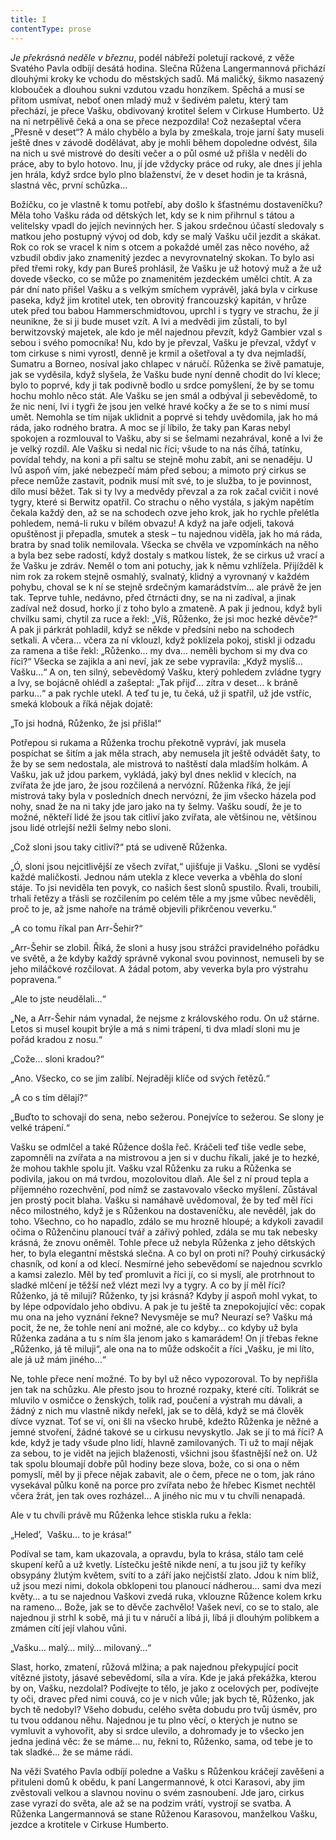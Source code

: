 ```yaml
---
title: I
contentType: prose
---
```


  

_Je překrásná neděle v březnu_, podél nábřeží poletují rackové, z věže Svatého Pavla odbíjí desátá hodina. Slečna Růžena Langermannová přichází dlouhými kroky ke vchodu do městských sadů. Má maličký, šikmo nasazený klobouček a dlouhou sukni vzdutou vzadu honzíkem. Spěchá a musí se přitom usmívat, neboť onen mladý muž v šedivém paletu, který tam přechází, je přece Vašku, obdivovaný krotitel šelem v Cirkuse Humberto. Už na ni netrpělivě čeká a ona se přece nezpozdila! Což nezašeptal včera „Přesně v deset“? A málo chybělo a byla by zmeškala, troje jarní šaty museli ještě dnes v závodě dodělávat, aby je mohli během dopoledne odvést, šila na nich u své mistrové do desíti večer a o půl osmé už přišla v neděli do práce, aby to bylo hotovo. Inu, jí jde vždycky práce od ruky, ale dnes jí jehla jen hrála, když srdce bylo plno blaženství, že v deset hodin je ta krásná, slastná věc, první schůzka…

Božíčku, co je vlastně k tomu potřebí, aby došlo k šťastnému dostaveníčku? Měla toho Vašku ráda od dětských let, kdy se k nim přihrnul s tátou a velitelsky vpadl do jejích nevinných her. S jakou srdečnou účastí sledovaly s matkou jeho postupný vývoj od dob, kdy se malý Vašku učil jezdit a skákat. Rok co rok se vracel k nim s otcem a pokaždé uměl zas něco nového, až vzbudil obdiv jako znamenitý jezdec a nevyrovnatelný skokan. To bylo asi před třemi roky, kdy pan Bureš prohlásil, že Vašku je už hotový muž a že už dovede všecko, co se může po znamenitém jezdeckém umělci chtít. A za pár dní nato přišel Vašku a s velkým smíchem vyprávěl, jaká byla v cirkuse paseka, když jim krotitel utek, ten obrovitý francouzský kapitán, v hrůze utek před tou babou Hammerschmidtovou, uprchl i s tygry ve strachu, že jí neunikne, že si ji bude muset vzít. A lvi a medvědi jim zůstali, to byl berwitzovský majetek, ale kdo je měl najednou převzít, když Gambier vzal s sebou i svého pomocníka! Nu, kdo by je převzal, Vašku je převzal, vždyť v tom cirkuse s nimi vyrostl, denně je krmil a ošetřoval a ty dva nejmladší, Sumatru a Borneo, nosíval jako chlapec v náručí. Růženka se živě pamatuje, jak se vyděsila, když slyšela, že Vašku bude nyní denně chodit do lví klece; bylo to poprvé, kdy ji tak podivně bodlo u srdce pomyšlení, že by se tomu hochu mohlo něco stát. Ale Vašku se jen smál a odbýval ji sebevědomě, to že nic není, lvi i tygři že jsou jen velké hravé kočky a že se to s nimi musí umět. Nemohla se tím nijak uklidnit a poprvé si tehdy uvědomila, jak ho má ráda, jako rodného bratra. A moc se jí líbilo, že taky pan Karas nebyl spokojen a rozmlouval to Vašku, aby si se šelmami nezahrával, koně a lvi že je velký rozdíl. Ale Vašku si nedal nic říci; všude to na nás číhá, tatínku, povídal tehdy, na koni a při saltu se stejně mohu zabít, ani se nenaděju. U lvů aspoň vím, jaké nebezpečí mám před sebou; a mimoto prý cirkus se přece nemůže zastavit, podnik musí mít své, to je služba, to je povinnost, dílo musí běžet. Tak si ty lvy a medvědy převzal a za rok začal cvičit i nové tygry, které si Berwitz opatřil. Co strachu o něho vystála, s jakým napětím čekala každý den, až se na schodech ozve jeho krok, jak ho rychle přelétla pohledem, nemá-li ruku v bílém obvazu! A když na jaře odjeli, taková opuštěnost ji přepadla, smutek a stesk – tu najednou viděla, jak ho má ráda, bratra by snad tolik nemilovala. Všecka se chvěla ve vzpomínkách na něho a byla bez sebe radostí, když dostaly s matkou lístek, že se cirkus už vrací a že Vašku je zdráv. Neměl o tom ani potuchy, jak k němu vzhlížela. Přijížděl k nim rok za rokem stejně osmahlý, svalnatý, klidný a vyrovnaný v každém pohybu, choval se k ní se stejně srdečným kamarádstvím… ale právě že jen tak. Teprve tuhle, nedávno, před čtrnácti dny, se na ni zadíval, a jinak zadíval než dosud, horko jí z toho bylo a zmateně. A pak ji jednou, když byli chvilku sami, chytil za ruce a řekl: „Víš, Růženko, že jsi moc hezké děvče?“ A pak ji párkrát pohladil, když se někde v předsíni nebo na schodech setkali. A včera… včera za ní vklouzl, když poklízela pokoj, stiskl ji odzadu za ramena a tiše řekl: „Růženko… my dva… neměli bychom si my dva co říci?“ Všecka se zajikla a ani neví, jak ze sebe vypravila: „Když myslíš… Vašku…“ A on, ten silný, sebevědomý Vašku, který pohledem zvládne tygry a lvy, se bojácně ohlédl a zašeptal: „Tak přijď… zítra v deset… k bráně parku…“ a pak rychle utekl. A teď tu je, tu čeká, už ji spatřil, už jde vstříc, smeká klobouk a říká nějak dojatě:

„To jsi hodná, Růženko, že jsi přišla!“

Potřepou si rukama a Růženka trochu překotně vypráví, jak musela pospíchat se šitím a jak měla strach, aby nemusela jít ještě odvádět šaty, to že by se sem nedostala, ale mistrová to naštěstí dala mladším holkám. A Vašku, jak už jdou parkem, vykládá, jaký byl dnes neklid v klecích, na zvířata že jde jaro, že jsou rozčilená a nervózní. Růženka říká, že její mistrová taky byla v posledních dnech nervózní, že jim všecko házela pod nohy, snad že na ni taky jde jaro jako na ty šelmy. Vašku soudí, že je to možné, někteří lidé že jsou tak citliví jako zvířata, ale většinou ne, většinou jsou lidé otrlejší nežli šelmy nebo sloni.

„Což sloni jsou taky citliví?“ ptá se udiveně Růženka.

„Ó, sloni jsou nejcitlivější ze všech zvířat,“ ujišťuje ji Vašku. „Sloni se vyděsí každé maličkosti. Jednou nám utekla z klece veverka a vběhla do sloní stáje. To jsi neviděla ten povyk, co našich šest slonů spustilo. Řvali, troubili, trhali řetězy a třásli se rozčilením po celém těle a my jsme vůbec nevěděli, proč to je, až jsme nahoře na trámě objevili přikrčenou veverku.“

„A co tomu říkal pan Arr-Šehir?“

„Arr-Šehir se zlobil. Říká, že sloni a husy jsou strážci pravidelného pořádku ve světě, a že kdyby každý správně vykonal svou povinnost, nemuseli by se jeho miláčkové rozčilovat. A žádal potom, aby veverka byla pro výstrahu popravena.“

„Ale to jste neudělali…“

„Ne, a Arr-Šehir nám vynadal, že nejsme z královského rodu. On už stárne. Letos si musel koupit brýle a má s nimi trápení, ti dva mladí sloni mu je pořád kradou z nosu.“

„Cože… sloni kradou?“

„Ano. Všecko, co se jim zalíbí. Nejraději klíče od svých řetězů.“

„A co s tím dělají?“

„Buďto to schovají do sena, nebo sežerou. Ponejvíce to sežerou. Se slony je velké trápení.“

Vašku se odmlčel a také Růžence došla řeč. Kráčeli teď tiše vedle sebe, zapomněli na zvířata a na mistrovou a jen si v duchu říkali, jaké je to hezké, že mohou takhle spolu jít. Vašku vzal Růženku za ruku a Růženka se podivila, jakou on má tvrdou, mozolovitou dlaň. Ale šel z ní proud tepla a příjemného rozechvění, pod nímž se zastavovalo všecko myšlení. Zůstával jen prostý pocit blaha. Vašku si namáhavě uvědomoval, že by teď měl říci něco milostného, když je s Růženkou na dostaveníčku, ale nevěděl, jak do toho. Všechno, co ho napadlo, zdálo se mu hrozně hloupé; a kdykoli zavadil očima o Růženčinu planoucí tvář a zářivý pohled, zdála se mu tak nebesky krásná, že znovu oněměl. Tohle přece už nebyla Růženka z jeho dětských her, to byla elegantní městská slečna. A co byl on proti ní? Pouhý cirkusácký chasník, od koní a od klecí. Nesmírné jeho sebevědomí se najednou scvrklo a kamsi zalezlo. Měl by teď promluvit a říci jí, co si myslí, ale protrhnout to sladké mlčení je těžší než vlézt mezi lvy a tygry. A co by jí měl říci? Růženko, já tě miluji? Růženko, ty jsi krásná? Kdyby jí aspoň mohl vykat, to by lépe odpovídalo jeho obdivu. A pak je tu ještě ta znepokojující věc: copak mu ona na jeho vyznání řekne? Nevysměje se mu? Neurazí se? Vašku má pocit, že ne, že tohle není ani možné, ale co kdyby… co kdyby už byla Růženka zadána a tu s ním šla jenom jako s kamarádem! On jí třebas řekne „Růženko, já tě miluji“, ale ona na to může odskočit a říci „Vašku, je mi líto, ale já už mám jiného…“

Ne, tohle přece není možné. To by byl už něco vypozoroval. To by nepřišla jen tak na schůzku. Ale přesto jsou to hrozné rozpaky, které cítí. Tolikrát se mluvilo v osmičce o ženských, tolik rad, poučení a výstrah mu dávali, a žádný z nich mu vlastně nikdy neřekl, jak se to dělá, když se má člověk dívce vyznat. Toť se ví, oni šli na všecko hrubě, kdežto Růženka je něžné a jemné stvoření, žádné takové se u cirkusu nevyskytlo. Jak se jí to má říci? A kde, když je tady všude plno lidí, hlavně zamilovaných. Ti už to mají nějak za sebou, to je vidět na jejich blaženosti, všichni jsou šťastnější než on. Už tak spolu bloumají dobře půl hodiny beze slova, bože, co si ona o něm pomyslí, měl by ji přece nějak zabavit, ale o čem, přece ne o tom, jak ráno vysekával půlku koně na porce pro zvířata nebo že hřebec Kismet nechtěl včera žrát, jen tak oves rozházel… A jiného nic mu v tu chvíli nenapadá.

Ale v tu chvíli právě mu Růženka lehce stiskla ruku a řekla:

„Heled’,  Vašku… to je krása!“

Podíval se tam, kam ukazovala, a opravdu, byla to krása, stálo tam celé skupení keřů a už kvetly. Lístečku ještě nikde není, a tu jsou již ty keříky obsypány žlutým květem, svítí to a září jako nejčistší zlato. Jdou k nim blíž, už jsou mezi nimi, dokola obklopeni tou planoucí nádherou… sami dva mezi květy… a tu se najednou Vaškovi zvedá ruka, vklouzne Růžence kolem krku na rameno… Bože, jak se to děvče zachvělo! Vašek neví, co se to stalo, ale najednou ji strhl k sobě, má ji tu v náručí a líbá ji, líbá ji dlouhým polibkem a zmámen cítí její vlahou vůni.

„Vašku… malý… milý… milovaný…“

Slast, horko, zmatení, růžová mlžina; a pak najednou překypující pocit vítězné jistoty, jásavé sebevědomí, síla a víra. Kde je jaká překážka, kterou by on, Vašku, nezdolal? Podívejte to tělo, je jako z ocelových per, podívejte ty oči, dravec před nimi couvá, co je v nich vůle; jak bych tě, Růženko, jak bych tě nedobyl? Všeho dobudu, celého světa dobudu pro tvůj úsměv, pro tu tvou oddanou něhu. Najednou je tu plno věcí, o kterých je nutno se vymluvit a vyhovořit, aby si srdce ulevilo, a dohromady je to všecko jen jedna jediná věc: že se máme… nu, řekni to, Růženko, sama, od tebe je to tak sladké… že se máme rádi.

Na věži Svatého Pavla odbíjí poledne a Vašku s Růženkou kráčejí zavěšeni a přituleni domů k obědu, k paní Langermannové, k otci Karasovi, aby jim zvěstovali velkou a slavnou novinu o svém zasnoubení. Jde jaro, cirkus zase vyrazí do světa, ale až se na podzim vrátí, vystrojí se svatba. A Růženka Langermannová se stane Růženou Karasovou, manželkou Vašku, jezdce a krotitele v Cirkuse Humberto.
